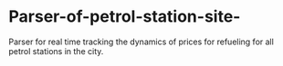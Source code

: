 # Parser-of-petrol-station-site-
Parser for real time tracking the dynamics of prices for refueling for all petrol stations in the city.

